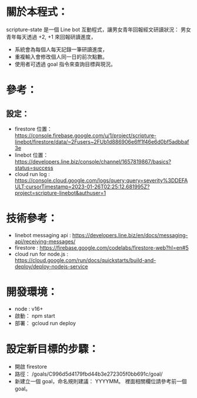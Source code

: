 # 關於本程式：
 scripture-state 是一個 Line bot 互動程式，讓男女青年回報經文研讀狀況：
 男女青年每天透過 +2, +1 來回報研讀進度，
* 系統會為每個人每天記錄一筆研讀進度，
* 重複輸入會修改個人同一日的前次點數。
* 使用者可透過 goal 指令來查詢目標與現況。


# 參考：
## 設定：
* firestore 位置： https://console.firebase.google.com/u/1/project/scripture-linebot/firestore/data/~2Fusers~2FUb1d886906e6ff1f46e6d0bf5adbbaf3e
* linebot 位置： https://developers.line.biz/console/channel/1657819867/basics?status=success
* cloud run log : https://console.cloud.google.com/logs/query;query=severity%3DDEFAULT;cursorTimestamp=2023-01-26T02:25:12.681995Z?project=scripture-linebot&authuser=1

# 技術參考：
* linebot messaging api : https://developers.line.biz/en/docs/messaging-api/receiving-messages/
* firestore : https://firebase.google.com/codelabs/firestore-web?hl=en#5
* cloud run for node.js : https://cloud.google.com/run/docs/quickstarts/build-and-deploy/deploy-nodejs-service

# 開發環境：
* node : v16+
* 啟動： npm start
* 部署： gcloud run deploy

# 設定新目標的步驟：
* 開啟 firestore 
* 路徑： /goals/C996d5d4179fbd44b3e272305f0bb691c/goal/ 
* 新建立一個 goal，命名規則建議： YYYYMM。 裡面相關欄位請參考前一個 goal。